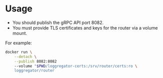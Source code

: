 
# Usage

- You should publish the gRPC API port 8082.
- You must provide TLS certificates and keys for the router via a volume mount.

For example:

```bash
docker run \
    --detach \
    --publish 8082:8082
    --volume "$PWD/loggregator-certs:/srv/router/certs:ro \
    loggregator/router
```
